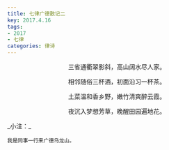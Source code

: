 ```yaml
---
title: 七律广德散记二
key: 2017.4.16
tags: 
- 2017
- 七律
categories: 律诗
---
```


<p align="center">三省通衢翠影斜，高山阔水尽人家。
</p>
<p align="center">相邻随俗三杯酒，初面沿习一杯茶。
</p>
<p align="center">土菜温和香乡野，嫩竹清爽醉云霞。
</p>
<p align="center">夜沉入梦想芳草，晚醒田园遍地花。
</p>
_小注：_

```
我是同事一行来广德乌龙山。
```